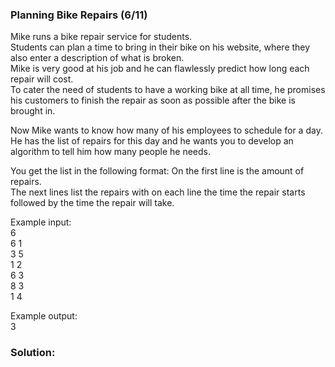 ### Planning Bike Repairs (6/11)
Mike runs a bike repair service for students.  
Students can plan a time to bring in their bike on his website, where they also enter a description of what is broken.  
Mike is very good at his job and he can flawlessly predict how long each repair will cost.  
To cater the need of students to have a working bike at all time, he promises his customers to finish the repair as soon as possible after the bike is brought in.  
  
Now Mike wants to know how many of his employees to schedule for a day.  
He has the list of repairs for this day and he wants you to develop an algorithm to tell him how many people he needs.  
  
You get the list in the following format: On the first line is the amount of repairs.  
The next lines list the repairs with on each line the time the repair starts followed by the time the repair will take.  
  
Example input:  
6  
6 1  
3 5  
1 2  
6 3  
8 3  
1 4  
  
Example output:  
3  


### Solution:
```java



```

